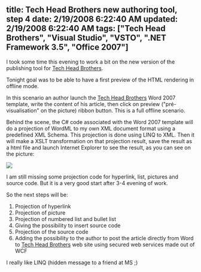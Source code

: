 title: Tech Head Brothers new authoring tool, step 4
date: 2/19/2008 6:22:40 AM
updated: 2/19/2008 6:22:40 AM
tags: ["Tech Head Brothers", "Visual Studio", "VSTO", ".NET Framework 3.5", "Office 2007"]
---
I took some time this evening to work a bit on the new version of the publishing tool for [Tech Head Brothers](http://www.techheadbrothers.com/).

Tonight goal was to be able to have a first preview of the HTML rendering in offline mode.

In this scenario an author launch the [Tech Head Brothers](http://www.techheadbrothers.com/) Word 2007 template, write the content of his article, then click on preview ("pré-visualisation" on the picture) ribbon button. This is a full offline scenario.

Behind the scene, the C# code associated with the Word 2007 template will do a projection of WordML to my own XML document format using a predefined XML Schema. This projection is done using LINQ to XML. Then it will make a XSLT transformation on that projection result, save the result as a html file and launch Internet Explorer to see the result, as you can see on the picture:

![](http://farm3.static.flickr.com/2299/2275499640_bbf637aa2f_o.jpg) 

I am still missing some projection code for hyperlink, list, pictures and source code. But it is a very good start after 3-4 evening of work.

So the next steps will be:

1.  Projection of hyperlink
2.  Projection of picture
3.  Projection of numbered list and bullet list
4.  Giving the possibility to insert source code
5.  Projection of the source code
6.  Adding the possibility to the author to post the article directly from Word to [Tech Head Brothers](http://www.techheadbrothers.com/) web site using secured web services made out of WCF 

I really like LINQ (hidden message to a friend at MS ;)

